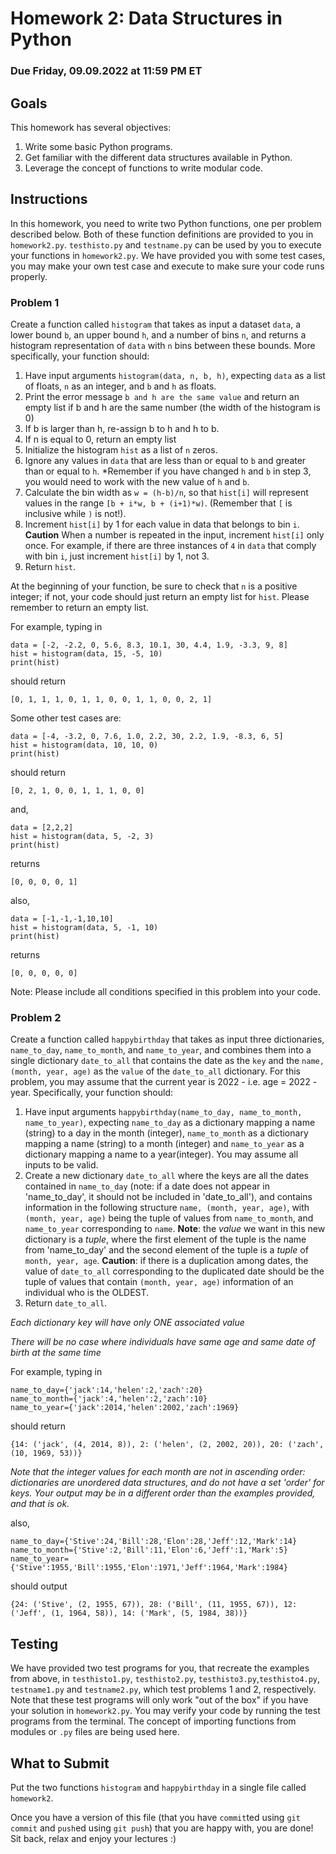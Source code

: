 # Homework 2: Data Structures in Python

### Due Friday, 09.09.2022 at 11:59 PM ET

## Goals

This homework has several objectives:

1. Write some basic Python programs.
2. Get familiar with the different data structures available in Python.
3. Leverage the concept of functions to write modular code.

## Instructions

In this homework, you need to write two Python functions, one per problem described below. Both of these function definitions are provided to you in `homework2.py`. `testhisto.py` and `testname.py` can be used by you to execute your functions in `homework2.py`. We have provided you with some test cases, you may make your own test case and execute to make sure your code runs properly.

### Problem 1

Create a function called `histogram` that takes as input a dataset `data`, a lower bound `b`, an upper bound `h`, and a number of bins `n`, and returns a histogram representation of `data` with `n` bins between these bounds. More specifically, your function should:

1. Have input arguments `histogram(data, n, b, h)`, expecting `data` as a list of floats, `n` as an integer, and `b` and `h` as floats.
2. Print the error message `b and h are the same value` and return an empty list if b and h are the same number (the width of the histogram is 0)
3. If b is larger than h, re-assign b to h and h to b.
4. If n is equal to 0, return an empty list
5. Initialize the histogram `hist` as a list of `n` zeros.
6. Ignore any values in `data` that are less than or equal to `b` and greater than or equal to `h`. *Remember if you have changed `h` and `b` in step 3, you would need to work with the new value of `h` and `b`.
7. Calculate the bin width as `w = (h-b)/n`, so that `hist[i]` will represent values in the range `[b + i*w, b + (i+1)*w)`. (Remember that `[` is inclusive while `)` is not!). 
8. Increment `hist[i]` by 1 for each value in data that belongs to bin `i`.
**Caution** When a number is repeated in the input, increment `hist[i]` only once. For example, if there are three instances of `4` in `data` that comply with bin `i`, just increment `hist[i]` by 1, not 3.
9. Return `hist`.

At the beginning of your function, be sure to check that `n` is a positive integer; if not, your code should just return an empty list for `hist`. Please remember to return an empty list. 

For example, typing in

```
data = [-2, -2.2, 0, 5.6, 8.3, 10.1, 30, 4.4, 1.9, -3.3, 9, 8]
hist = histogram(data, 15, -5, 10)
print(hist)
```

should return

```
[0, 1, 1, 1, 0, 1, 1, 0, 0, 1, 1, 0, 0, 2, 1]
```
Some other test cases are:
 
```
data = [-4, -3.2, 0, 7.6, 1.0, 2.2, 30, 2.2, 1.9, -8.3, 6, 5]
hist = histogram(data, 10, 10, 0)
print(hist)
```

should return

```
[0, 2, 1, 0, 0, 1, 1, 1, 0, 0]
```
and,
```
data = [2,2,2]
hist = histogram(data, 5, -2, 3)
print(hist)
```
returns
```
[0, 0, 0, 0, 1]
```
also, 
```
data = [-1,-1,-1,10,10]
hist = histogram(data, 5, -1, 10)
print(hist)
```
returns 
```
[0, 0, 0, 0, 0]
```
Note: Please include all conditions specified in this problem into your code. 

### Problem 2

Create a function called `happybirthday` that takes as input three dictionaries, `name_to_day`, `name_to_month`, and `name_to_year`, and combines them into a single dictionary `date_to_all` that contains the date as the `key` and the `name, (month, year, age)` as the `value` of the `date_to_all` dictionary. For this problem, you may assume that the current year is 2022 - i.e. age = 2022 - year. Specifically, your function should:

1. Have input arguments `happybirthday(name_to_day, name_to_month, name_to_year)`, expecting `name_to_day` as a dictionary mapping a name (string) to a day in the month (integer), `name_to_month` as a dictionary mapping a name (string) to a month (integer) and `name_to_year` as a dictionary mapping a name to a year(integer). You may assume all inputs to be valid.
2. Create a new dictionary `date_to_all` where the keys are all the dates contained in `name_to_day` (note: if a date does not appear in 'name_to_day', it should not be included in 'date_to_all'), and contains information in the following structure `name, (month, year, age)`, with `(month, year, age)` being the tuple of values from `name_to_month`, and `name_to_year` corresponding to `name`. **Note**: the *value* we want in this new dictionary is a *tuple*, where the first element of the tuple is the name from 'name_to_day' and the second element of the tuple is a *tuple* of `month, year, age`. **Caution**: if there is a duplication among dates, the value of `date_to_all` corresponding to the duplicated date should be the tuple of values that contain `(month, year, age)` information of an individual who is the OLDEST. 
3. Return `date_to_all`.


*Each dictionary key will have only ONE associated value*

*There will be no case where individuals have same age and same date of birth at the same time*

For example, typing in

```
name_to_day={'jack':14,'helen':2,'zach':20}
name_to_month={'jack':4,'helen':2,'zach':10}
name_to_year={'jack':2014,'helen':2002,'zach':1969}
```

should return

```
{14: ('jack', (4, 2014, 8)), 2: ('helen', (2, 2002, 20)), 20: ('zach', (10, 1969, 53))}
```
*Note that the integer values for each month are not in ascending order: dictionaries are unordered data structures, and do not have a set 'order' for keys. Your output may be in a different order than the examples provided, and that is ok.*

also,
```
name_to_day={'Stive':24,'Bill':28,'Elon':28,'Jeff':12,'Mark':14}
name_to_month={'Stive':2,'Bill':11,'Elon':6,'Jeff':1,'Mark':5}
name_to_year={'Stive':1955,'Bill':1955,'Elon':1971,'Jeff':1964,'Mark':1984}
```
should output

```
{24: ('Stive', (2, 1955, 67)), 28: ('Bill', (11, 1955, 67)), 12: ('Jeff', (1, 1964, 58)), 14: ('Mark', (5, 1984, 38))}
```

## Testing

We have provided two test programs for you, that recreate the examples from above, in `testhisto1.py`, `testhisto2.py`, `testhisto3.py`,`testhisto4.py`, `testname1.py` and `testname2.py`, which test problems 1 and 2, respectively. Note that these test programs will only work "out of the box" if you have your solution in `homework2.py`. You may verify your code by running the test programs from the terminal. The concept of importing functions from modules or `.py` files are being used here.


## What to Submit

Put the two functions `histogram` and `happybirthday` in a single file called `homework2`.

Once you have a version of this file (that you have `commit`ted using `git commit` and `push`ed using `git push`) that you are happy with, you are done!
Sit back, relax and enjoy your lectures :)
